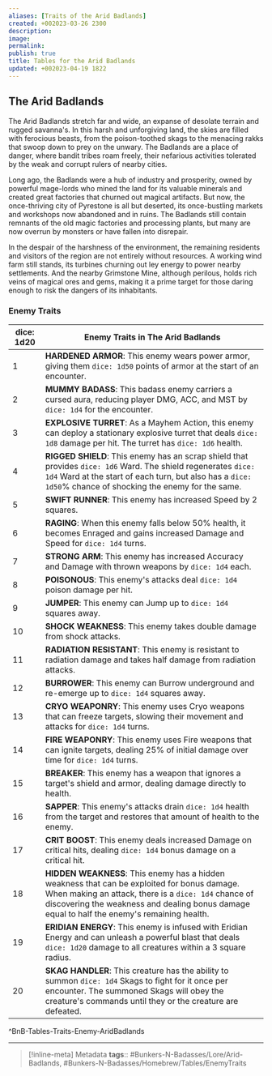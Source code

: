 ```yaml
---
aliases: [Traits of the Arid Badlands]
created: +002023-03-26 2300
description: 
image: 
permalink: 
publish: true
title: Tables for the Arid Badlands
updated: +002023-04-19 1822
---
```


## The Arid Badlands

The Arid Badlands stretch far and wide, an expanse of desolate terrain and rugged savanna's. In this harsh and unforgiving land, the skies are filled with ferocious beasts, from the poison-toothed skags to the menacing rakks that swoop down to prey on the unwary. The Badlands are a place of danger, where bandit tribes roam freely, their nefarious activities tolerated by the weak and corrupt rulers of nearby cities.

Long ago, the Badlands were a hub of industry and prosperity, owned by powerful mage-lords who mined the land for its valuable minerals and created great factories that churned out magical artifacts. But now, the once-thriving city of Pyrestone is all but deserted, its once-bustling markets and workshops now abandoned and in ruins. The Badlands still contain remnants of the old magic factories and processing plants, but many are now overrun by monsters or have fallen into disrepair.

In the despair of the harshness of the environment, the remaining residents and visitors of the region are not entirely without resources. A working wind farm still stands, its turbines churning out ley energy to power nearby settlements. And the nearby Grimstone Mine, although perilous, holds rich veins of magical ores and gems, making it a prime target for those daring enough to risk the dangers of its inhabitants.

### Enemy Traits

| <span class="dice-roll" onclick="rollDice()">dice: 1d20</span> | **Enemy Traits in The Arid Badlands**                                                                                                                                                                                                               |
|----------------------------------------------------------------|-----------------------------------------------------------------------------------------------------------------------------------------------------------------------------------------------------------------------------------------------------|
| 1                                                              | **HARDENED ARMOR**: This enemy wears power armor, giving them `dice: 1d50` points of armor at the start of an encounter.                                                                                                                            |
| 2                                                              | **MUMMY BADASS**: This badass enemy carriers a cursed aura, reducing player DMG, ACC, and MST by `dice: 1d4` for the encounter.                                                                                                                     |
| 3                                                              | **EXPLOSIVE TURRET**: As a Mayhem Action, this enemy can deploy a stationary explosive turret that deals `dice: 1d8` damage per hit. The turret has `dice: 1d6` health.                                                                             |
| 4                                                              | **RIGGED SHIELD**: This enemy has an scrap shield that provides `dice: 1d6` Ward. The shield regenerates `dice: 1d4` Ward at the start of each turn, but also has a `dice: 1d50`% chance of shocking the enemy for the same.                        |
| 5                                                              | **SWIFT RUNNER**: This enemy has increased Speed by 2 squares.                                                                                                                                                                                      |
| 6                                                              | **RAGING**: When this enemy falls below 50% health, it becomes Enraged and gains increased Damage and Speed for `dice: 1d4` turns.                                                                                                                  |
| 7                                                              | **STRONG ARM**: This enemy has increased Accuracy and Damage with thrown weapons by `dice: 1d4` each.                                                                                                                                               |
| 8                                                              | **POISONOUS**: This enemy's attacks deal `dice: 1d4` poison damage per hit.                                                                                                                                                                         |
| 9                                                              | **JUMPER**: This enemy can Jump up to `dice: 1d4` squares away.                                                                                                                                                                                     |
| 10                                                             | **SHOCK WEAKNESS**: This enemy takes double damage from shock attacks.                                                                                                                                                                              |
| 11                                                             | **RADIATION RESISTANT**: This enemy is resistant to radiation damage and takes half damage from radiation attacks.                                                                                                                                  |
| 12                                                             | **BURROWER**: This enemy can Burrow underground and re-emerge up to `dice: 1d4` squares away.                                                                                                                                                       |
| 13                                                             | **CRYO WEAPONRY**: This enemy uses Cryo weapons that can freeze targets, slowing their movement and attacks for `dice: 1d4` turns.                                                                                                                  |
| 14                                                             | **FIRE WEAPONRY**: This enemy uses Fire weapons that can ignite targets, dealing 25% of initial damage over time for `dice: 1d4` turns.                                                                                                             |
| 15                                                             | **BREAKER**: This enemy has a weapon that ignores a target's shield and armor, dealing damage directly to health.                                                                                                                                   |
| 16                                                             | **SAPPER**: This enemy's attacks drain `dice: 1d4` health from the target and restores that amount of health to the enemy.                                                                                                                          |
| 17                                                             | **CRIT BOOST**: This enemy deals increased Damage on critical hits, dealing `dice: 1d4` bonus damage on a critical hit.                                                                                                                             |
| 18                                                             | **HIDDEN WEAKNESS**: This enemy has a hidden weakness that can be exploited for bonus damage. When making an attack, there is a `dice: 1d4` chance of discovering the weakness and dealing bonus damage equal to half the enemy's remaining health. |
| 19                                                             | **ERIDIAN ENERGY**: This enemy is infused with Eridian Energy and can unleash a powerful blast that deals `dice: 1d20` damage to all creatures within a 3 square radius.                                                                            |
| 20                                                             | **SKAG HANDLER**: This creature has the ability to summon `dice: 1d4` Skags to fight for it once per encounter. The summoned Skags will obey the creature's commands until they or the creature are defeated.                                       |
^BnB-Tables-Traits-Enemy-AridBadlands

---


>[!inline-meta] Metadata
> **tags**:: #Bunkers-N-Badasses/Lore/Arid-Badlands, #Bunkers-N-Badasses/Homebrew/Tables/EnemyTraits
